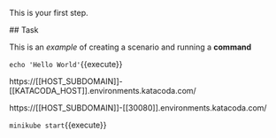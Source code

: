 This is your first step.

## Task

This is an _example_ of creating a scenario and running a **command**

`echo 'Hello World'`{{execute}}

https://[[HOST_SUBDOMAIN]]-[[KATACODA_HOST]].environments.katacoda.com/


https://[[HOST_SUBDOMAIN]]-[[30080]].environments.katacoda.com/


`minikube start`{{execute}} 
